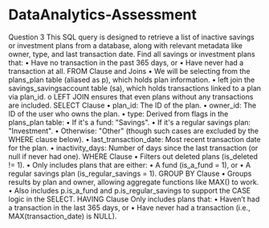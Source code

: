 # DataAnalytics-Assessment
Question 3
This SQL query is designed to retrieve a list of inactive savings or investment plans from a database, along with relevant metadata like owner, type, and last transaction date.
Find all savings or investment plans that:
•	Have no transaction in the past 365 days, or
•	Have never had a transaction at all.
FROM Clause and Joins
•	We will be selecting from the plans_plan table (aliased as p), which holds plan information.
•	left join the savings_savingsaccount table (sa), which holds transactions linked to a plan via plan_id.
o	LEFT JOIN ensures that even plans without any transactions are included.
SELECT Clause
•	plan_id: The ID of the plan.
•	owner_id: The ID of the user who owns the plan.
•	type: Derived from flags in the plans_plan table:
•	If it's a fund: "Savings".
•	If it's a regular savings plan: "Investment".
•	Otherwise: "Other" (though such cases are excluded by the WHERE clause below).
•	last_transaction_date: Most recent transaction date for the plan.
•	inactivity_days: Number of days since the last transaction (or null if never had one).
WHERE Clause
•    Filters out deleted plans (is_deleted != 1).
•    Only includes plans that are either:
•	A fund (is_a_fund = 1), or
•	A regular savings plan (is_regular_savings = 1).
GROUP BY Clause
•	Groups results by plan and owner, allowing aggregate functions like MAX() to work.
•	Also includes p.is_a_fund and p.is_regular_savings to support the CASE logic in the SELECT.
HAVING Clause
Only includes plans that:
•	Haven’t had a transaction in the last 365 days, or
•	Have never had a transaction (i.e., MAX(transaction_date) is NULL).
